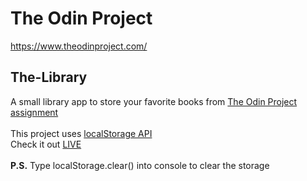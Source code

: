 # The Odin Project
https://www.theodinproject.com/

## The-Library
A small library app to store your favorite books from <a href="https://www.theodinproject.com/paths/full-stack-javascript/courses/javascript/lessons/library">The Odin Project assignment</a>
<br>
<br>
This project uses <a href="https://developer.mozilla.org/en-US/docs/Web/API/Window/localStorage">localStorage API</a>
<br>
Check it out <a href="https://rus501.github.io/The-Library/">LIVE</a>
<br>
<br>
**P.S.** Type localStorage.clear() into console to clear the storage
